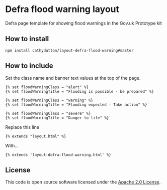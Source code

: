 # Defra flood warning layout

Defra page template for showing flood warnings in the Gov.uk Prototype kit

## How to install

`npm install cathydutton/layout-defra-flood-warning#master`

## How to include

Set the class name and banner text values at the top of the page.

```
{% set floodWarningClass = "alert" %}
{% set floodWarningTitle = "Flooding is possible - be prepared" %}
```

```
{% set floodWarningClass = "warning" %}
{% set floodWarningTitle = "Flooding expected - Take action" %}`
```

```
{% set floodWarningClass = "severe" %}
{% set floodWarningTitle = "Danger to life" %}`
```

Replace this line 

`{% extends "layout.html" %}`

With...

`{% extends 'layout-defra-flood-warning.html' %}`


## License

This code is open source software licensed under the [Apache 2.0 License]("http://www.apache.org/licenses/LICENSE-2.0.html").